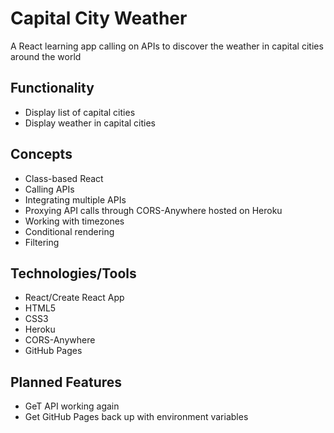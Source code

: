 # Capital City Weather

A React learning app calling on APIs to discover the weather in capital cities around the world

## Functionality

- Display list of capital cities
- Display weather in capital cities

## Concepts

- Class-based React
- Calling APIs
- Integrating multiple APIs
- Proxying API calls through CORS-Anywhere hosted on Heroku
- Working with timezones
- Conditional rendering
- Filtering

## Technologies/Tools

- React/Create React App
- HTML5
- CSS3
- Heroku
- CORS-Anywhere
- GitHub Pages

## Planned Features

- GeT API working again
- Get GitHub Pages back up with environment variables
